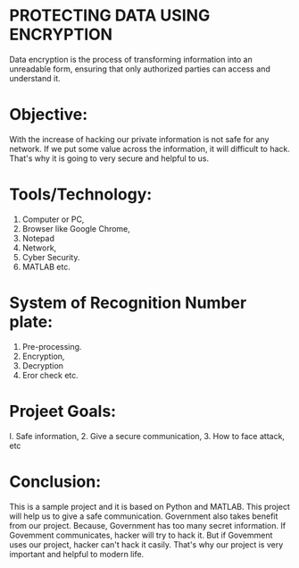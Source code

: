# PROTECTING  DATA USING  ENCRYPTION
Data encryption is the process of transforming information into an unreadable form, ensuring that only authorized parties can access and understand it.

# Objective: 
With the increase of hacking our private information is not
safe for any network. If we put some value across the information, it will
difficult to hack. That's why it is going to very secure and helpful to us.

# Tools/Technology:
1. Computer or PC,
2. Browser like Google Chrome,
3. Notepad
4. Network,
5. Cyber Security.
6.  MATLAB etc.

# System of Recognition Number plate:
1. Pre-processing.
2. Encryption,
3. Decryption
4. Eror check etc.

# Projeet Goals:
I. Safe information,
2. Give a secure communication,
3. How to face attack, etc

# Conclusion:
This is a sample project and it is based on Python and MATLAB. This project will help us to give a safe communication. Government also takes benefit from our project. Because, Government has too many secret information. If Govemment communicates, hacker will try to hack it. But if Govemment uses our project, hacker can't hack it casily. That's why our project is very important and helpful to modern life.
